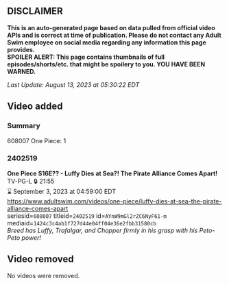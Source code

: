 ## DISCLAIMER
**This is an auto-generated page based on data pulled from official video APIs and is correct at time of publication. Please do not contact any Adult Swim employee on social media regarding any information this page provides.**  
**SPOILER ALERT: This page contains thumbnails of full episodes/shorts/etc. that might be spoilery to you. YOU HAVE BEEN WARNED.**  

_Last Update: August 13, 2023 at 05:30:22 EDT_
## Video added
### Summary
608007 One Piece: 1  
### 2402519
**One Piece S16E?? - Luffy Dies at Sea?! The Pirate Alliance Comes Apart!**  
TV-PG-L 🔒 21:55  
⌛ September 3, 2023 at 04:59:00 EDT  
https://www.adultswim.com/videos/one-piece/luffy-dies-at-sea-the-pirate-alliance-comes-apart  
seriesid=`608007` titleid=`2402519` id=`AYnW9mGl2rZC6NyF61-m` mediaid=`1424c3c4ab1f727d44e04ff04e36e2fbb31580cb`  
_Breed has Luffy, Trafalgar, and Chopper firmly in his grasp with his Peto-Peto power!_  
## Video removed
No videos were removed.  
